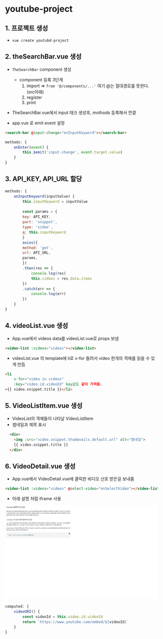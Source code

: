 # youtube-project

## 1. 프로젝트 생성
- `vue create youtubd-project`

## 2. theSearchBar.vue 생성
- `TheSearchBar` component 생성
  - component 등록 3단계
    1. import => `from '@/components/...'` 여기 @는 절대경로를 뜻한다. (src아래)
    2. register
    3. print

- TheSearchBar.vue에서 input 태크 생성후, mothods 등록해서 연결
- app.vue 로 emit event 설정
```html
<search-bar @input-change="onInputKeyword"></search-bar>
```
```javascript
methods: {
    onEnter(event) {
        this.$emit('input-change', event.target.value)
    }
}
```

## 3. API_KEY, API_URL 할당
```javascript
methods: {
    onInputKeyword(inputValue) {
        this.inputKeyword = inputValue

        const params = {
        key: API_KEY,
        part: 'snippet',
        type: 'video',
        q: this.inputKeyword
        }
        axios({
        method: 'get',
        url: API_URL,
        params,
        })
        .then(res => {
            console.log(res)
            this.videos = res.data.items
        })
        .catch(err => {
            console.log(err)
        })
    }
}
```

## 4. videoList.vue 생성
- App.vue에서 videos data를 videoList.vue로 props 보냄
```html
<video-list :videos="videos"></video-list>
```
- videoList.vue 의 template에 li로 v-for 돌려서 video 한개의 객체를 읽을 수 있게 만듬
```html
<li
    v-for="video in videos"
    :key="video.id.videoId" key값도 같이 가져옴.
>{{ video.snippet.title }}</li>
```

## 5. VideoListItem.vue 생성
- VideoList의 객체들이 나타날 VideoListItem
- 썸네일과 제목 표시
```html
  <div>
    <img :src="video.snippet.thumbnails.default.url" alt="썸네일">
    {{ video.snippet.title }}
  </div>
```

## 6. VideoDetail.vue 생성
- App.vue에서 VideoDetail.vue에 클릭한 비디오 신호 받은걸 보내줌
```html
<video-list :videos="videos" @select-video="onSelectVideo"></video-list>
```
- 아래 설명 처럼 iframe 사용

<img src="./src/assets/youtube.png" title="Youtube iframe 문서"/>

```javascript
computed: {
    videoURI() {
        const videoId = this.video.id.videoId
        return `https://www.youtube.com/embed/${videoId}`
    }
}
```